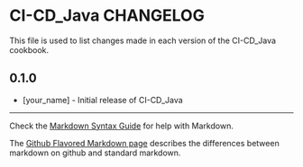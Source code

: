 CI-CD_Java CHANGELOG
====================

This file is used to list changes made in each version of the CI-CD_Java cookbook.

0.1.0
-----
- [your_name] - Initial release of CI-CD_Java

- - -
Check the [Markdown Syntax Guide](http://daringfireball.net/projects/markdown/syntax) for help with Markdown.

The [Github Flavored Markdown page](http://github.github.com/github-flavored-markdown/) describes the differences between markdown on github and standard markdown.
